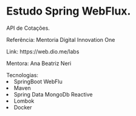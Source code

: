 # Estudo Spring WebFlux.

<p>API de Cotações.</p>

<p>Referência: Mentoria Digital Innovation One</p>
<p>Link: https://web.dio.me/labs</p>
<p>Mentora: Ana Beatriz Neri</p>

<dt>
  Tecnologias:
  <li>SpringBoot WebFlu</li>
  <li>Maven</li>
  <li>Spring Data MongoDb Reactive</li>
  <li>Lombok</li>
  <li>Docker</li>
</dt>
